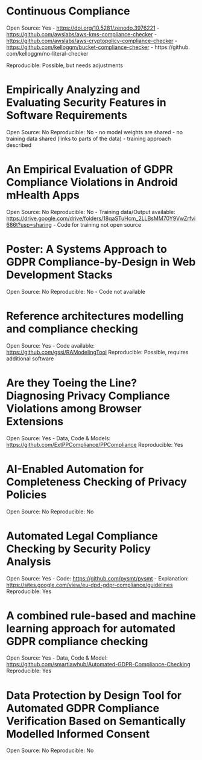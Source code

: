 # Continuous Compliance

Open Source: Yes
	- https://doi.org/10.5281/zenodo.3976221
	- https://github.com/awslabs/aws-kms-compliance-checker
	- https://github.com/awslabs/aws-cryptopolicy-compliance-checker
	- https://github.com/kelloggm/bucket-compliance-checker
	- https://github. com/kelloggm/no-literal-checker

Reproducible: Possible, but needs adjustments


# Empirically Analyzing and Evaluating Security Features in Software Requirements

Open Source: No
Reproducible: No
	- no model weights are shared
	- no training data shared (links to parts of the data)
	- training approach described


# An Empirical Evaluation of GDPR Compliance Violations in Android mHealth Apps

Open Source: No
Reproducible: No
	- Training data/Output available: https://drive.google.com/drive/folders/18qaSTuHcm_2LLBsMM70Y9VwZrfvi686t?usp=sharing
	- Code for training not open source


# Poster: A Systems Approach to GDPR Compliance-by-Design in Web Development Stacks

Open Source: No
Reproducible: No
	- Code not available


# Reference architectures modelling and compliance checking

Open Source: Yes
	- Code available: https://github.com/gssi/RAModelingTool
Reproducible: Possible, requires additional software


# Are they Toeing the Line? Diagnosing Privacy Compliance Violations among Browser Extensions

Open Source: Yes
	- Data, Code & Models: https://github.com/ExtPPCompliance/PPCompliance
Reproducible: Yes


# AI-Enabled Automation for Completeness Checking of Privacy Policies

Open Source: No
Reproducible: No


# Automated Legal Compliance Checking by Security Policy Analysis
Open Source: Yes
	- Code: https://github.com/pysmt/pysmt
	- Explanation: https://sites.google.com/view/eu-dpd-gdpr-compliance/guidelines
Reproducible: Yes


# A combined rule-based and machine learning approach for automated GDPR compliance checking
Open Source: Yes
	- Data, Code & Model: https://github.com/smartlawhub/Automated-GDPR-Compliance-Checking
Reproducible: Yes


# Data Protection by Design Tool for Automated GDPR Compliance Verification Based on Semantically Modelled Informed Consent
Open Source: No
Reproducible: No